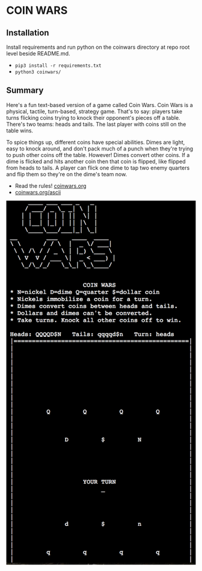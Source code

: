 # COIN WARS
## Installation
Install requirements and run python on the coinwars directory at repo root
level beside README.md.

* `pip3 install -r requirements.txt`
* `python3 coinwars/`

## Summary
Here's a fun text-based version of a game called Coin Wars. Coin Wars
is a physical, tactile, turn-based, strategy game. That's to say: players
take turns flicking coins trying to knock their opponent's pieces off a
table. There's two teams: heads and tails. The last player with coins still on
the table wins.

To spice things up, different coins have special abilities. Dimes are light,
easy to knock around, and don't pack much of a punch when they're trying to
push other coins off the table. However! Dimes convert other coins. If a
dime is flicked and hits another coin then that coin is flipped, like flipped
from heads to tails. A player can flick one dime to tap two enemy quarters
and flip them so they're on the dime's team now.

* Read the rules! [coinwars.org](http://coinwars.org/)
* [coinwars.org/ascii](http://coinwars.org/ascii)

![screenshot](assets/screenshot.png)
